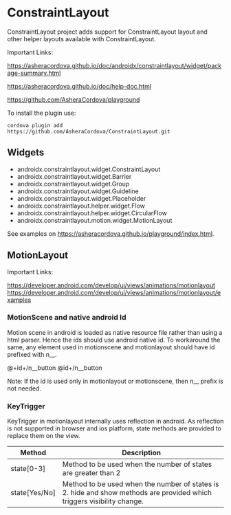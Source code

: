 # ConstraintLayout

ConstraintLayout project adds support for ConstraintLayout layout and other helper layouts available with ConstraintLayout.

Important Links:

https://asheracordova.github.io/doc/androidx/constraintlayout/widget/package-summary.html

https://asheracordova.github.io/doc/help-doc.html

https://github.com/AsheraCordova/playground

To install the plugin use:

```
cordova plugin add https://github.com/AsheraCordova/ConstraintLayout.git
```

## Widgets

* androidx.constraintlayout.widget.ConstraintLayout
* androidx.constraintlayout.widget.Barrier
* androidx.constraintlayout.widget.Group
* androidx.constraintlayout.widget.Guideline
* androidx.constraintlayout.widget.Placeholder
* androidx.constraintlayout.helper.widget.Flow
* androidx.constraintlayout.helper.widget.CircularFlow
* androidx.constraintlayout.motion.widget.MotionLayout

See examples on https://asheracordova.github.io/playground/index.html.

## MotionLayout

Important Links:

https://developer.android.com/develop/ui/views/animations/motionlayout
https://developer.android.com/develop/ui/views/animations/motionlayout/examples

### MotionScene and native android Id
Motion scene in android is loaded as native resource file rather than using a html parser. Hence the ids should use android native id. To workaround the same, any element used in motionscene and motionlayout should have id prefixed with n__.

@+id+/n__button
@id+/n__button

Note: If the id is used only in motionlayout or motionscene, then n__ prefix is not needed.

### KeyTrigger
KeyTrigger in motionlayout internally uses reflection in android. As reflection is not supported in browser and ios platform, state methods are provided to replace them on the view. 

Method        | Description
------------- | -------------
state[0-3]    | Method to be used when the number of states are greater than 2
state[Yes/No] | Method to be used when the number of states is 2. hide and show methods are provided which triggers visibility change.
